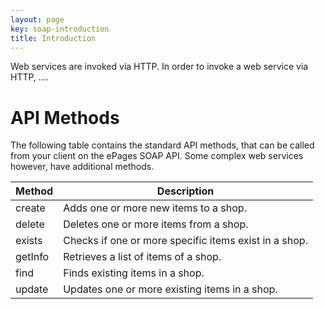 ```yaml
---
layout: page
key: soap-introduction
title: Introduction
---
```



Web services are invoked via HTTP. In order to invoke a web service via HTTP, ....


# API Methods

The following table contains the standard API methods, that can be called from your client on the ePages SOAP API. Some complex web services however, have additional methods.

| Method        | Description   |
|---------------|---------------|
| create        | Adds one or more new items to a shop.        |
| delete        | Deletes one or more items from a shop.       |
| exists        | Checks if one or more specific items exist in a shop. |
| getInfo       | Retrieves a list of items of a shop.         |
| find          | Finds existing items in a shop.              |
| update        | Updates one or more existing items in a shop.|
